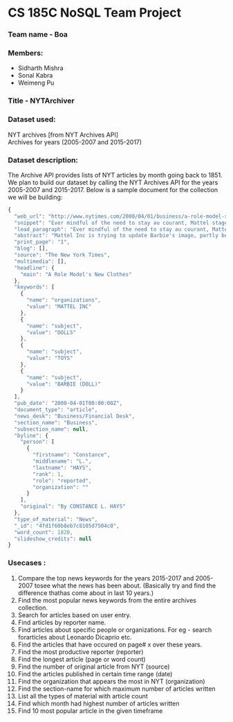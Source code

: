 # CS 185C NoSQL Team Project

### Team name - Boa

### Members:
* Sidharth Mishra
* Sonal Kabra
* Weimeng Pu

### Title - NYTArchiver

### Dataset used:

NYT archives [from NYT Archives API]   
Archives for years (2005-2007 and 2015-2017)

### Dataset description:

The Archive API provides lists of NYT articles by month going back to 1851. We plan to build our dataset by calling the NYT Archives API for the years 2005-2007 and 2015-2017. Below is a sample document for the collection we will be building:

```javascript
{
  "web_url": "http://www.nytimes.com/2000/04/01/business/a-role-model-s-new-clothes.html",
  "snippet": "Ever mindful of the need to stay au courant, Mattel staged a makeoverthis year for Barbie, the 41-year-old fashion doll with $1.3 billion in annual sales. Sheemerged with a navel and a smile that shows some teeth, giving her a slightly morenatural...",
  "lead_paragraph": "Ever mindful of the need to stay au courant, Mattel staged amakeover this year for Barbie, the 41-year-old fashion doll with $1.3 billion in annual sales.She emerged with a navel and a smile that shows some teeth, giving her a slightly morenatural look. These were not, however, the only concessions to reality that Barbie'sdesigners have felt compelled to make recently. In the last couple of years, Mattel Inc. hasbeen under increasing pressure from some parents to lay aside Barbie's trademarkvagueness and make her more career-oriented to build credibility -- not to mention sales --among the primary-school set and their two-career parents.",
  "abstract": "Mattel Inc is trying to update Barbie's image, partly because ofcompetition from more career-minded role models; in last couple of years, Mattel has beenunder increasing pressure from some parents to lay aside Barbie's trademark vaguenessand make her more career-oriented to build credibility among primary-school set and theirtwo-career parents; Mattel is packaging dolls with literature or CD-ROM's that emphasizeeducation and other requirements for employability; shoppers can expect to see Jessica theJournalist, Get Real Girl and Barbie for President; graphs; photos (M)",
  "print_page": "1",
  "blog": [],
  "source": "The New York Times",
  "multimedia": [],
  "headline": {
    "main": "A Role Model's New Clothes"
  },
  "keywords": [
    {
      "name": "organizations",
      "value": "MATTEL INC"
    },
    {
      "name": "subject",
      "value": "DOLLS"
    },
    {
      "name": "subject",
      "value": "TOYS"
    },
    {
      "name": "subject",
      "value": "BARBIE (DOLL)"
    }
  ],
  "pub_date": "2000-04-01T00:00:00Z",
  "document_type": "article",
  "news_desk": "Business/Financial Desk",
  "section_name": "Business",
  "subsection_name": null,
  "byline": {
    "person": [
      {
        "firstname": "Constance",
        "middlename": "L.",
        "lastname": "HAYS",
        "rank": 1,
        "role": "reported",
        "organization": ""
      }
    ],
    "original": "By CONSTANCE L. HAYS"
  },
  "type_of_material": "News",
  "_id": "4fd1f60b8eb7c8105d7504c0",
  "word_count": 1820,
  "slideshow_credits": null
}
```


### Usecases :

1. Compare the top news keywords for the years 2015-2017 and 2005-2007 tosee what the news has been about. (Basically try and find the difference thathas come about in last 10 years.)
2. Find the most popular news keywords from the entire archives collection.
3. Search for articles based on user entry.
4. Find articles by reporter name.
5. Find articles about specific people or organizations. For eg - search forarticles about Leonardo Dicaprio etc.
6. Find the articles that have occured on page# x over these years.
7. Find the most productive reporter (reporter)
8. Find the longest article (page or word count)
9. Find the number of original article from NYT (source)
10. Find the articles published in certain time range (date)
11. Find the organization that appears the most in NYT (organization)
12. Find the section-name for which maximum number of articles written
13. List all the types of material with article count
14. Find which month had highest number of articles written
15. Find 10 most popular article in the given timeframe

